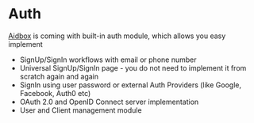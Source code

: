 # Auth

[Aidbox](https://www.health-samurai.io/aidbox) is coming with built-in auth module, which allows you easy implement

* SignUp/SignIn workflows with email or phone number
* Universal SignUp/SignIn page - you do not need to implement it from scratch again and again
* SignIn using user password or external Auth Providers \(like Google, Facebook, Auth0 etc\)
* OAuth 2.0 and OpenID Connect server implementation
* User and Client management module

